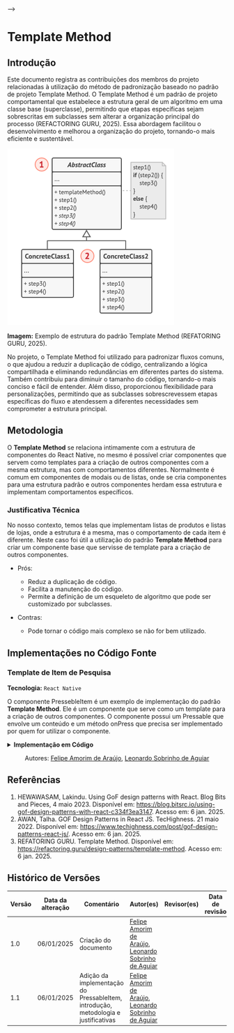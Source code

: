 <!-- # Factory Method

## Introdução

<!-- Inclua os seguintes elementos:

- **Objetivo**: Descrever o propósito deste documento.
- **Contexto**: Breve explicação sobre o projeto e sua importância.
- **Escopo**: Delimitação do conteúdo abordado neste documento. -->

<!-- O Factory Method é um padrão de projeto criacional que oferece uma abordagem flexível para criação de objetos, delegando a instanciação às subclasses. No projeto, este padrão foi aplicado para gerenciar a criação de componentes de interface, especificamente em formulários de entrada, listas de resultados de pesquisa e seções de produto, permitindo uma manutenção simplificada do código. -->

<!-- ## Metodologia -->

<!-- Explique como as decisões foram tomadas, as ferramentas utilizadas, e justifique escolhas arquiteturais.

- **Processo de Trabalho**: Descrição do método utilizado pela equipe (ex.: Scrum, Kanban).
- **Ferramentas Utilizadas**: Ferramentas empregadas na criação deste artefato (ex.: LucidChart, GitHub).
- **Justificativa**: Razões para as escolhas metodológicas e tecnológicas. -->

<!-- O padrão Factory Method foi implementado em três principais áreas do aplicativo: -->

<!-- Componentes de Input: Desenvolveu-se uma fábrica de inputs que gera diferentes tipos de campos (texto, senha, email) baseados em propriedades recebidas. A factory abstrai a complexidade de criação e permite adicionar novos tipos de input sem modificar o código existente. -->
<!-- Lista de Resultados de Pesquisa: Implementou-se uma adaptação do Factory Method para renderizar diferentes tipos de itens em uma FlatList (restaurantes, produtos, promoções). A fábrica determina qual componente deve ser renderizado baseado no tipo do item recebido, mantendo o código organizado e extensível. -->
<!-- Seções de Produtos: Desenvolveu-se uma fábrica de seções para a criação de diferentes áreas na tela inicial do aplicativo considerando a dinamicidade do aplicativo e possibilitando a criação de seções para atender momentos determinados como feriados e datas comemorativas. --> -->

# Template Method

## Introdução

Este documento registra as contribuições dos membros do projeto relacionadas à utilização do método de padronização baseado no padrão de projeto Template Method. O Template Method é um padrão de projeto comportamental que estabelece a estrutura geral de um algoritmo em uma classe base (superclasse), permitindo que etapas específicas sejam sobrescritas em subclasses sem alterar a organização principal do processo (REFACTORING GURU, 2025).  Essa abordagem facilitou o desenvolvimento e melhorou a organização do projeto, tornando-o mais eficiente e sustentável.

![estrutura-template](assets/exemplo-template.png)

**Imagem:** Exemplo de estrutura do padrão Template Method (REFATORING GURU, 2025).

No projeto, o Template Method foi utilizado para padronizar fluxos comuns, o que ajudou a reduzir a duplicação de código, centralizando a lógica compartilhada e eliminando redundâncias em diferentes partes do sistema. Também contribuiu para diminuir o tamanho do código, tornando-o mais conciso e fácil de entender. Além disso, proporcionou flexibilidade para personalizações, permitindo que as subclasses sobrescrevessem etapas específicas do fluxo e atendessem a diferentes necessidades sem comprometer a estrutura principal.
<!-- Inclua os seguintes elementos:

- **Objetivo**: Descrever o propósito deste documento.
- **Contexto**: Breve explicação sobre o projeto e sua importância.
- **Escopo**: Delimitação do conteúdo abordado neste documento. -->

## Metodologia

<!-- Explique como as decisões foram tomadas, as ferramentas utilizadas, e justifique escolhas arquiteturais.

- **Processo de Trabalho**: Descrição do método utilizado pela equipe (ex.: Scrum, Kanban).
- **Ferramentas Utilizadas**: Ferramentas empregadas na criação deste artefato (ex.: LucidChart, GitHub).
- **Justificativa**: Razões para as escolhas metodológicas e tecnológicas. -->

O **Template Method** se relaciona intimamente com a estrutura de componentes do React Native, no mesmo é possível criar componentes que servem como templates para a criação de outros componentes com a mesma estrutura, mas com comportamentos diferentes. Normalmente é comum em componentes de modais ou de listas, onde se cria componentes para uma estrutura padrão e outros componentes herdam essa estrutura e implementam comportamentos específicos.

### Justificativa Técnica

No nosso contexto, temos telas que implementam listas de produtos e listas de lojas, onde a estrutura é a mesma, mas o comportamento de cada item é diferente. Neste caso foi útil a utilização do padrão **Template Method** para criar um componente base que servisse de template para a criação de outros componentes.

- Prós:
  - Reduz a duplicação de código.
  - Facilita a manutenção do código.
  - Permite a definição de um esqueleto de algoritmo que pode ser customizado por subclasses.
  
- Contras:
  - Pode tornar o código mais complexo se não for bem utilizado.

## Implementações no Código Fonte

<!-- Descreva como o padrão foi implementado no projeto, incluindo código e diagramas. -->

### Template de Item de Pesquisa

**Tecnologia:** `React Native`

O componente PressebleItem é um exemplo de implementação do padrão **Template Method**. Ele é um componente que serve como um template para a criação de outros componentes. O componente possui um Pressable que envolve um conteúdo e um método onPress que precisa ser implementado por quem for utilizar o componente.

<details>
<summary><b>Implementação em Código</b></summary>

Implementação no **[PressableItem.tsx](https://github.com/UnBArqDsw2024-2/2024.2_G7_Entrega_Entrega_03/blob/19-us09/src/HungryHub.2024.2-Front/hungryhub/src/components/search/PressableItem.tsx)**:

![Imagem do código](assets/pressable-item.png)

Utilização para criar o **[ProductItem.tsx](https://github.com/UnBArqDsw2024-2/2024.2_G7_Entrega_Entrega_03/blob/19-us09/src/HungryHub.2024.2-Front/hungryhub/src/components/search/ProductItem.tsx)**:

![Imagem do código](assets/product-item.png)

Utilização para criar o **[StoreItem.tsx](https://github.com/UnBArqDsw2024-2/2024.2_G7_Entrega_Entrega_03/blob/19-us09/src/HungryHub.2024.2-Front/hungryhub/src/components/search/StoreItem.tsx)**:

![Imagem do código](assets/store-item.png)

</details>

<center>

Autores: [Felipe Amorim de Araújo](https://github.com/lipeaaraujo), [Leonardo Sobrinho de Aguiar](https://github.com/Leonardo0o0)

</center>

## Referências

1. HEWAWASAM, Lakindu. Using GoF design patterns with React. Blog Bits and Pieces, 4 maio 2023. Disponível em: https://blog.bitsrc.io/using-gof-design-patterns-with-react-c334f3ea3147. Acesso em: 6 jan. 2025.
2. AWAN, Talha. GOF Design Patterns in React JS. TecHighness. 21 maio 2022. Disponível em: https://www.techighness.com/post/gof-design-patterns-react-js/. Acesso em: 6 jan. 2025.
3. REFATORING GURU. Template Method. Disponível em: https://refactoring.guru/design-patterns/template-method. Acesso em: 6 jan. 2025.

## Histórico de Versões

| Versão | Data da alteração | Comentário | Autor(es) | Revisor(es) | Data de revisão |
|--------|-----------|-----------|-----------|-------------|-------------|
| 1.0 | 06/01/2025 | Criação do documento | [Felipe Amorim de Araújo](https://github.com/lipeaaraujo), [Leonardo Sobrinho de Aguiar](https://github.com/Leonardo0o0) |  |  |
| 1.1 | 06/01/2025 | Adição da implementação do PressableItem, introdução, metodologia e justificativas | [Felipe Amorim de Araújo](https://github.com/lipeaaraujo), [Leonardo Sobrinho de Aguiar](https://github.com/Leonardo0o0) |  |  |